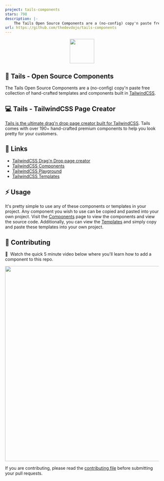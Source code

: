 ```yaml
---
project: tails-components
stars: 798
description: |-
    The Tails Open Source Components are a (no-config) copy'n paste free collection of hand-crafted templates and components built in TailwindCSS.
url: https://github.com/thedevdojo/tails-components
---
```


<p align="center"><img src="https://cdn.devdojo.com/assets/img/tails.svg" height="80" width="auto"></p>

## 💜 Tails - Open Source Components

The Tails Open Source Components are a (no-config) copy'n paste free collection of hand-crafted templates and components built in [TailwindCSS](https://tailwindcss.com).

## 💻 Tails - TailwindCSS Page Creator

[Tails is the ultimate drag'n drop page creator built for TailwindCSS](https://devdojo.com/tails). Tails comes with over 190+ hand-crafted premium components to help you look pretty for your customers.

## 🔗 Links

- [TailwindCSS Drag'n Drop page creator](https://devdojo.com/tails)
- [TailwindCSS Components](https://devdojo.com/tailwindcss/components)
- [TailwindCSS Playground](https://devdojo.com/tailwindcss/playground)
- [TailwindCSS Templates](https://devdojo.com/tailwindcss/templates)

## ⚡ Usage

It's pretty simple to use any of these components or templates in your project. Any component you wish to use can be copied and pasted into your own project. Visit the [Components](https://devdojo.com/tailwindcss/components) page to view the components and view the source code. Additionally, you can view the [Templates](https://devdojo.com/tailwindcss/templates) and simply copy and paste these templates into your own project.

## 🤲 Contributing

🍿&nbsp; Watch the quick 5 minute video below where you'll learn how to add a component to this repo.

<a href="https://devdojo.com/episode/hacktoberfest-2020" target="_blank"><img src="https://cdn.devdojo.com/tails/images/hacktoberfest-png.png" width="640"></a>

If you are contributing, please read the [contributing file](CONTRIBUTING.md) before submitting your pull requests.

